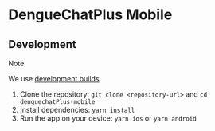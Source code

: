 # DengueChatPlus Mobile

## Development

> [!NOTE]
> We use [development builds](https://docs.expo.dev/develop/development-builds/introduction/).

1. Clone the repository: `git clone <repository-url>` and `cd denguechatPlus-mobile`
2. Install dependencies: `yarn install`
3. Run the app on your device: `yarn ios` or `yarn android`
